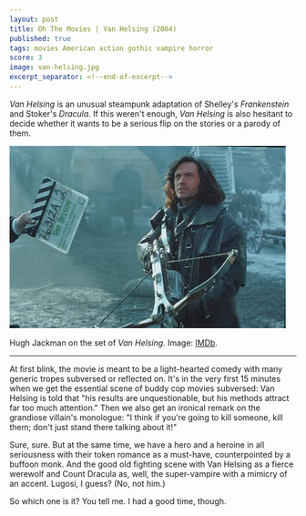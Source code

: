 ```yaml
---
layout: post
title: Oh The Movies | Van Helsing (2004)
published: true
tags: movies American action gothic vampire horror
score: 3
image: van-helsing.jpg
excerpt_separator: <!--end-of-excerpt-->
---
```

*Van Helsing* is an unusual steampunk adaptation of Shelley's *Frankenstein* and Stoker's *Dracula*. If this weren't enough, *Van Helsing* is also hesitant to decide whether it wants to be a serious flip on the stories or a parody of them.
<!--end-of-excerpt-->
<p><img src="/assets/van-helsing.jpg"></p>

<p>Hugh Jackman on the set of <i>Van Helsing</i>. Image: <a href="https://www.imdb.com/title/tt0338526/mediaviewer/rm1277597696" target="_blank">IMDb</a>.</p>

<hr>

At first blink, the movie *is* meant to be a light-hearted comedy with many generic tropes subversed or reflected on. It's in the very first 15 minutes when we get the essential scene of buddy cop movies subversed: Van Helsing is told that "his results are unquestionable, but his methods attract far too much attention." Then we also get an ironical remark on the grandiose villain's monologue: "I think if you're going to kill someone, kill them; don't just stand there talking about it!"

Sure, sure. But at the same time, we have a hero and a heroine in all seriousness with their token romance as a must-have, counterpointed by a buffoon monk. And the good old fighting scene with Van Helsing as a fierce werewolf and Count Dracula as, well, the super-vampire with a mimicry of an accent. Lugosi, I guess? (No, not him.)

So which one is it? You tell me. I had a good time, though.